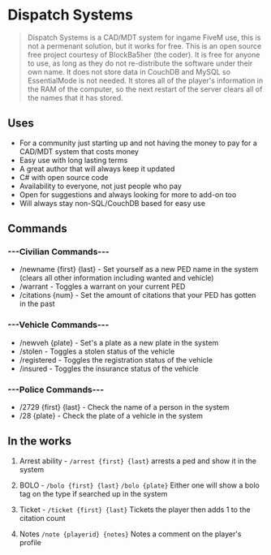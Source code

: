 # Dispatch Systems

> Dispatch Systems is a CAD/MDT system for ingame FiveM use, this is not a permenant solution, but it works for free. This is an open source free project courtesy of BlockBa5her (the coder). It is free for anyone to use, as long as they do not re-distribute the software under their own name. It does not store data in CouchDB and MySQL so EssentialMode is not needed. It stores all of the player's information in the RAM of the computer, so the next restart of the server clears all of the names that it has stored.

## Uses

* For a community just starting up and not having the money to pay for a CAD/MDT system that costs money
* Easy use with long lasting terms
* A great author that will always keep it updated
* C# with open source code
* Availability to everyone, not just people who pay
* Open for suggestions and always looking for more to add-on too
* Will always stay non-SQL/CouchDB based for easy use

## Commands

### ---Civilian Commands---

* /newname {first} {last} - Set yourself as a new PED name in the system (clears all other information including wanted and vehicle)
* /warrant - Toggles a warrant on your current PED
* /citations {num} - Set the amount of citations that your PED has gotten in the past

### ---Vehicle Commands---

* /newveh {plate} - Set's a plate as a new plate in the system
* /stolen - Toggles a stolen status of the vehicle
* /registered - Toggles the registration status of the vehicle
* /insured - Toggles the insurance status of the vehicle

### ---Police Commands---

* /2729 {first} {last} - Check the name of a person in the system
* /28 {plate} - Check the plate of a vehicle in the system

## In the works

1. Arrest ability - `/arrest {first} {last}` arrests a ped and show it in the system

2. BOLO - `/bolo {first} {last}` `/bolo {plate}` Either one will show a bolo tag on the type if searched up in the system

3. Ticket - `/ticket {first} {last}` Tickets the player then adds 1 to the citation count

4. Notes `/note {playerid} {notes}` Notes a comment on the player's profile